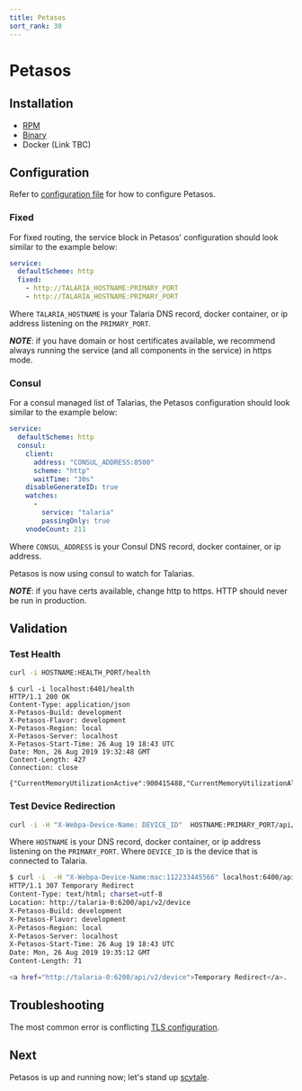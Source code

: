 ```yaml
---
title: Petasos
sort_rank: 30
---
```


# Petasos

## Installation
-   [RPM](https://xmidt.io/download/#petasos)
-   [Binary](https://xmidt.io/download/#petasos)
-   Docker (Link TBC)

## Configuration
Refer to [configuration file](https://github.com/xmidt-org/petasos/blob/master/petasos.yaml)
for how to configure Petasos.

### Fixed
For fixed routing, the service block in Petasos' configuration should look similar to the example below:

```yaml
service:
  defaultScheme: http
  fixed:
    - http://TALARIA_HOSTNAME:PRIMARY_PORT
    - http://TALARIA_HOSTNAME:PRIMARY_PORT
```
Where `TALARIA_HOSTNAME` is your Talaria DNS record, docker container, or ip address listening on the
`PRIMARY_PORT`.

_**NOTE**_: if you have domain or host certificates available, we recommend
always running the service (and all components in the service) in https mode.


### Consul
For a consul managed list of Talarias, the Petasos configuration should look similar to the example below:

```yaml
service:
  defaultScheme: http
  consul:
    client:
      address: "CONSUL_ADDRESS:8500"
      scheme: "http"
      waitTime: "30s"
    disableGenerateID: true
    watches:
      -
        service: "talaria"
        passingOnly: true
    vnodeCount: 211
```
Where `CONSUL_ADDRESS` is your Consul DNS record, docker container, or ip address.

Petasos is now using consul to watch for Talarias.

_**NOTE**_: if you have certs available, change http to https. HTTP should never
be run in production.

## Validation
### Test Health
```bash
curl -i HOSTNAME:HEALTH_PORT/health
```


```
$ curl -i localhost:6401/health
HTTP/1.1 200 OK
Content-Type: application/json
X-Petasos-Build: development
X-Petasos-Flavor: development
X-Petasos-Region: local
X-Petasos-Server: localhost
X-Petasos-Start-Time: 26 Aug 19 18:43 UTC
Date: Mon, 26 Aug 2019 19:32:48 GMT
Content-Length: 427
Connection: close

{"CurrentMemoryUtilizationActive":900415488,"CurrentMemoryUtilizationAlloc":3725928,"CurrentMemoryUtilizationHeapSys":66224128,"MaxMemoryUtilizationActive":946319360,"MaxMemoryUtilizationAlloc":3814840,"MaxMemoryUtilizationHeapSys":66322432,"PayloadsOverHundred":0,"PayloadsOverTenThousand":0,"PayloadsOverThousand":0,"PayloadsOverZero":0,"TotalRequestsDenied":0,"TotalRequestsReceived":0,"TotalRequestsSuccessfullyServiced":0}
```

### Test Device Redirection
```bash
curl -i -H "X-Webpa-Device-Name: DEVICE_ID"  HOSTNAME:PRIMARY_PORT/api/v2/device
```
Where `HOSTNAME` is your DNS record, docker container, or ip address listening on the
`PRIMARY_PORT`. Where `DEVICE_ID` is the device that is connected to Talaria.

```bash
$ curl -i  -H "X-Webpa-Device-Name:mac:112233445566" localhost:6400/api/v2/device
HTTP/1.1 307 Temporary Redirect
Content-Type: text/html; charset=utf-8
Location: http://talaria-0:6200/api/v2/device
X-Petasos-Build: development
X-Petasos-Flavor: development
X-Petasos-Region: local
X-Petasos-Server: localhost
X-Petasos-Start-Time: 26 Aug 19 18:43 UTC
Date: Mon, 26 Aug 2019 19:35:12 GMT
Content-Length: 71

<a href="http://talaria-0:6200/api/v2/device">Temporary Redirect</a>.
```

## Troubleshooting
The most common error is conflicting [TLS configuration](/docs/operating/troubleshooting/#device-is-not-showing-up-in-cluster-talaria).


## Next
Petasos is up and running now; let's stand up [scytale](/docs/operating/scytale).
